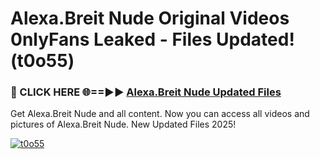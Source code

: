 # Alexa.Breit Nude Original Videos 0nlyFans Leaked - Files Updated! (t0o55)

<h3>🔴 CLICK HERE 🌐==►► <a href="https://tinyurl.com/y5r63du9" rel="nofollow">Alexa.Breit Nude Updated Files</a></h3>

Get Alexa.Breit Nude and all content. Now you can access all videos and pictures of Alexa.Breit Nude. New Updated Files 2025!

[![t0o55](https://i.imgur.com/UVo9nyh.gif)](https://tinyurl.com/y5r63du9)